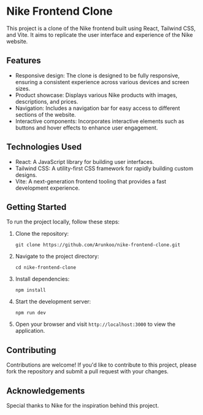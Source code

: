 # Nike Frontend Clone

This project is a clone of the Nike frontend built using React, Tailwind CSS, and Vite. It aims to replicate the user interface and experience of the Nike website.

## Features

- Responsive design: The clone is designed to be fully responsive, ensuring a consistent experience across various devices and screen sizes.
- Product showcase: Displays various Nike products with images, descriptions, and prices.
- Navigation: Includes a navigation bar for easy access to different sections of the website.
- Interactive components: Incorporates interactive elements such as buttons and hover effects to enhance user engagement.

## Technologies Used

- React: A JavaScript library for building user interfaces.
- Tailwind CSS: A utility-first CSS framework for rapidly building custom designs.
- Vite: A next-generation frontend tooling that provides a fast development experience.

## Getting Started

To run the project locally, follow these steps:

1. Clone the repository:

   ```
   git clone https://github.com/Arunkoo/nike-frontend-clone.git
   ```

2. Navigate to the project directory:

   ```
   cd nike-frontend-clone
   ```

3. Install dependencies:

   ```
   npm install
   ```

4. Start the development server:

   ```
   npm run dev
   ```

5. Open your browser and visit `http://localhost:3000` to view the application.

## Contributing

Contributions are welcome! If you'd like to contribute to this project, please fork the repository and submit a pull request with your changes.



## Acknowledgements

Special thanks to Nike for the inspiration behind this project.
